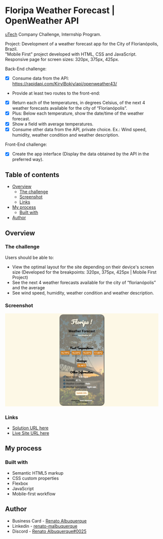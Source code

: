 # Floripa Weather Forecast | OpenWeather API

[uTech](https://utech.com.br/site/) Company Challenge, Internship Program.

Project: Development of a weather forecast app for the City of Florianópolis, Brazil. <br>
"Mobile First" project developed with HTML, CSS and JavaScript. Responsive page for screen sizes: 320px, 375px, 425px.

Back-End challenge: 
- [x] Consume data from the API: https://rapidapi.com/KirylBokiy/api/openweather43/
- Provide at least two routes to the front-end: 
- [x] Return each of the temperatures, in degrees Celsius, of the next 4 weather forecasts available for the city of “Florianópolis”.
- [x] Plus: Below each temperature, show the date/time of the weather forecast.
- [x] Show a field with average temperatures.
- [x] Consume other data from the API, private choice. Ex.: Wind speed, humidity, weather condition and weather description.

Front-End challenge:
- [x] Create the app interface (Display the data obtained by the API in the preferred way).

## Table of contents

- [Overview](#overview)
  - [The challenge](#the-challenge)
  - [Screenshot](#screenshot)
  - [Links](#links)
- [My process](#my-process)
  - [Built with](#built-with)
- [Author](#author)

## Overview

### The challenge

Users should be able to:

- View the optimal layout for the site depending on their device's screen size (Developed for the breakpoints: 320px, 375px, 425px | Mobile First Project)
- See the next 4 weather forecasts available for the city of “florianópolis” and the average
- See wind speed, humidity, weather condition and weather description.

### Screenshot

![screenshot](assets/screencapture-floripa-weather-forecast-api.png)

### Links

- [Solution URL here](https://github.com/renato-albuquerque/floripa_weather_forecast-api)
- [Live Site URL here](https://floripa-weather-forecast-api.vercel.app/)

## My process

### Built with

- Semantic HTML5 markup
- CSS custom properties
- Flexbox
- JavaScript
- Mobile-first workflow

## Author

- Business Card - [Renato Albuquerque](https://rma-contacts.vercel.app/)
- Linkedin - [renato-malbuquerque](https://www.linkedin.com/in/renato-malbuquerque/)
- Discord - [Renato Albuquerque#0025](https://discordapp.com/users/992621595547938837)
